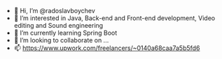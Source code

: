 - 👋 Hi, I’m @radoslavboychev
- 👀 I’m interested in Java, Back-end and Front-end development, Video editing and Sound engineering
- 🌱 I’m currently learning Spring Boot
- 💞️ I’m looking to collaborate on ...
- 📫 https://www.upwork.com/freelancers/~0140a68caa7a5b5fd6

<!---
radoslavboychev/radoslavboychev is a ✨ special ✨ repository because its `README.md` (this file) appears on your GitHub profile.
You can click the Preview link to take a look at your changes.
--->
